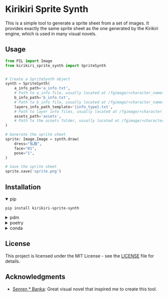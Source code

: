 # Kirikiri Sprite Synth

This is a simple tool to generate a sprite sheet from a set of images. It provides exactly the same sprite sheet as the one generated by the Kirikiri engine, which is used in many visual novels.

## Usage

```python
from PIL import Image
from kirikiri_sprite_synth import SpriteSynth


# Create a SpriteSynth object
synth = SpriteSynth(
    a_info_path='a_info.txt',
    # Path to a_info file, usually located at /fgimage/<character_name>a_info.txt
    b_info_path='b_info.txt',
    # Path to b_info file, usually located at /fgimage/<character_name>b_info.txt
    layers_info_path_template='{info_type}.txt',
    # Path to layer info files, usually located at /fgimage/<character_name>/<character_name>{info_type}.txt
    assets_path='assets',
    # Path to the assets folder, usually located at /fgimage/<character_name>
)

# Generate the sprite sheet
sprite: Image.Image = synth.draw(
    dress="私服",
    face="01",
    pose="1",
)

# Save the sprite sheet
sprite.save('sprite.png')
```

## Installation

<details open>
<summary>pip</summary>

    pip install kirikiri-sprite-synth

</details>


<details>
<summary>pdm</summary>

    pdm add kirikiri-sprite-synth
</details>
<details>
<summary>poetry</summary>

    poetry add kirikiri-sprite-synth
</details>
<details>
<summary>conda</summary>

    conda install kiri-kiri-sprite-synth -c conda-forge
</details>

## License

This project is licensed under the MIT License - see the [LICENSE](LICENSE) file for details.

## Acknowledgments

- [Senren * Banka](https://senren.nekonyansoft.com/): Great visual novel that inspired me to create this tool.
